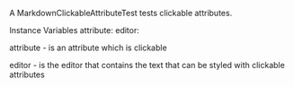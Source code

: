 A MarkdownClickableAttributeTest tests clickable attributes.

Instance Variables
	attribute:		<MarkdownClickableAttribute>
	editor:			<MarkdownEditor>

attribute
	- is an attribute which is clickable

editor
	- is the editor that contains the text that can be styled with clickable attributes
